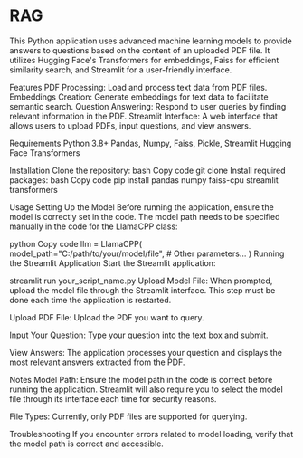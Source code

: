 # RAG

This Python application uses advanced machine learning models to provide answers to questions based on the content of an uploaded PDF file. It utilizes Hugging Face's Transformers for embeddings, Faiss for efficient similarity search, and Streamlit for a user-friendly interface.

Features
PDF Processing: Load and process text data from PDF files.
Embeddings Creation: Generate embeddings for text data to facilitate semantic search.
Question Answering: Respond to user queries by finding relevant information in the PDF.
Streamlit Interface: A web interface that allows users to upload PDFs, input questions, and view answers.

Requirements
Python 3.8+
Pandas, Numpy, Faiss, Pickle, Streamlit
Hugging Face Transformers

Installation
Clone the repository:
bash
Copy code
git clone <repository-url>
Install required packages:
bash
Copy code
pip install pandas numpy faiss-cpu streamlit transformers

Usage
Setting Up the Model
Before running the application, ensure the model is correctly set in the code. The model path needs to be specified manually in the code for the LlamaCPP class:

python
Copy code
llm = LlamaCPP(
    model_path="C:/path/to/your/model/file",
    # Other parameters...
)
Running the Streamlit Application
Start the Streamlit application:

streamlit run your_script_name.py
Upload Model File: When prompted, upload the model file through the Streamlit interface. This step must be done each time the application is restarted.

Upload PDF File: Upload the PDF you want to query.

Input Your Question: Type your question into the text box and submit.

View Answers: The application processes your question and displays the most relevant answers extracted from the PDF.

Notes
Model Path: Ensure the model path in the code is correct before running the application. Streamlit will also require you to select the model file through its interface each time for security reasons.

File Types: Currently, only PDF files are supported for querying.

Troubleshooting
If you encounter errors related to model loading, verify that the model path is correct and accessible.
